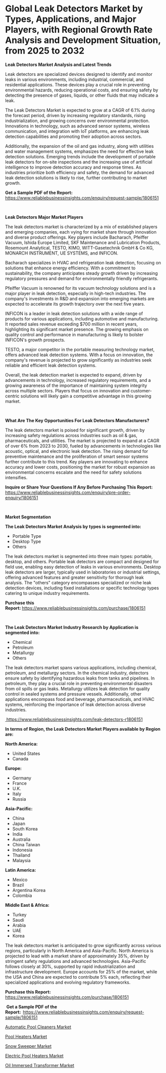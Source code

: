 <p><h1>Global Leak Detectors Market by Types, Applications, and Major Players, with Regional Growth Rate Analysis and Development Situation, from 2025 to 2032</h1></p><p><strong>Leak Detectors Market Analysis and Latest Trends</strong></p>
<p><p>Leak detectors are specialized devices designed to identify and monitor leaks in various environments, including industrial, commercial, and residential applications. These devices play a crucial role in preventing environmental hazards, reducing operational costs, and ensuring safety by detecting the presence of gases, liquids, or other fluids that may indicate a leak.</p><p>The Leak Detectors Market is expected to grow at a CAGR of 6.1% during the forecast period, driven by increasing regulatory standards, rising industrialization, and growing concerns over environmental protection. Innovations in technology, such as advanced sensor systems, wireless communication, and integration with IoT platforms, are enhancing leak detection capabilities and promoting their adoption across sectors.</p><p>Additionally, the expansion of the oil and gas industry, along with utilities and water management systems, emphasizes the need for effective leak detection solutions. Emerging trends include the development of portable leak detectors for on-site inspections and the increasing use of artificial intelligence to improve detection accuracy and response times. As industries prioritize both efficiency and safety, the demand for advanced leak detection solutions is likely to rise, further contributing to market growth.</p></p>
<p><strong>Get a Sample PDF of the Report:&nbsp;</strong> <a href="https://www.reliablebusinessinsights.com/enquiry/request-sample/1806151?utm_campaign=57&utm_medium=2&utm_source=Github&utm_content=ia&utm_term=16022025&utm_id=leak-detectors">https://www.reliablebusinessinsights.com/enquiry/request-sample/1806151</a></p>
<p>&nbsp;</p>
<p><strong>Leak Detectors Major Market Players</strong></p>
<p><p>The leak detectors market is characterized by a mix of established players and emerging companies, each vying for market share through innovation and diverse product offerings. Key players include Bacharach, Pfeiffer Vacuum, Ishida Europe Limited, SKF Maintenance and Lubrication Products, Rosemount Analytical, TESTO, KIMO, WITT-Gasetechnik GmbH & Co KG, MONARCH INSTRUMENT, UE SYSTEMS, and INFICON.</p><p>Bacharach specializes in HVAC and refrigeration leak detection, focusing on solutions that enhance energy efficiency. With a commitment to sustainability, the company anticipates steady growth driven by increasing regulatory pressures and demand for environmentally friendly refrigerants.</p><p>Pfeiffer Vacuum is renowned for its vacuum technology solutions and is a major player in leak detection, especially in high-tech industries. The company's investments in R&D and expansion into emerging markets are expected to accelerate its growth trajectory over the next five years.</p><p>INFICON is a leader in leak detection solutions with a wide range of products for various applications, including automotive and manufacturing. It reported sales revenue exceeding $700 million in recent years, highlighting its significant market presence. The growing emphasis on quality control and performance in manufacturing is likely to bolster INFICON's growth prospects.</p><p>TESTO, a major competitor in the portable measuring technology market, offers advanced leak detection systems. With a focus on innovation, the company's revenue is projected to grow significantly as industries seek reliable and efficient leak detection systems.</p><p>Overall, the leak detection market is expected to expand, driven by advancements in technology, increased regulatory requirements, and a growing awareness of the importance of maintaining system integrity across multiple sectors. Players that focus on innovation and customer-centric solutions will likely gain a competitive advantage in this growing market.</p></p>
<p>&nbsp;</p>
<p><strong>What Are The Key Opportunities For Leak Detectors Manufacturers?</strong></p>
<p><p>The leak detectors market is poised for significant growth, driven by increasing safety regulations across industries such as oil & gas, pharmaceuticals, and utilities. The market is projected to expand at a CAGR of over 6% from 2023 to 2030, fueled by advancements in technologies like acoustic, optical, and electronic leak detection. The rising demand for preventive maintenance and the proliferation of smart sensor systems further contribute to this trend. Key players are innovating to enhance accuracy and lower costs, positioning the market for robust expansion as environmental concerns escalate and the need for safety solutions intensifies.</p></p>
<p><strong>Inquire or Share Your Questions If Any Before Purchasing This Report:</strong> <a href="https://www.reliablebusinessinsights.com/enquiry/pre-order-enquiry/1806151?utm_campaign=57&utm_medium=2&utm_source=Github&utm_content=ia&utm_term=16022025&utm_id=leak-detectors">https://www.reliablebusinessinsights.com/enquiry/pre-order-enquiry/1806151</a></p>
<p>&nbsp;</p>
<p><strong>Market Segmentation</strong></p>
<p><strong>The Leak Detectors Market Analysis by types is segmented into:</strong></p>
<p><ul><li>Portable Type</li><li>Desktop Type</li><li>Others</li></ul></p>
<p><p>The leak detectors market is segmented into three main types: portable, desktop, and others. Portable leak detectors are compact and designed for field use, enabling easy detection of leaks in various environments. Desktop leak detectors are larger, typically used in laboratories or industrial settings, offering advanced features and greater sensitivity for thorough leak analysis. The "others" category encompasses specialized or niche leak detection devices, including fixed installations or specific technology types catering to unique industry requirements.</p></p>
<p><strong>Purchase this Report:&nbsp;</strong><a href="https://www.reliablebusinessinsights.com/purchase/1806151?utm_campaign=57&utm_medium=2&utm_source=Github&utm_content=ia&utm_term=16022025&utm_id=leak-detectors">https://www.reliablebusinessinsights.com/purchase/1806151</a></p>
<p>&nbsp;</p>
<p><strong>The Leak Detectors Market Industry Research by Application is segmented into:</strong></p>
<p><ul><li>Chemical</li><li>Petroleum</li><li>Metallurgy</li><li>Others</li></ul></p>
<p><p>The leak detectors market spans various applications, including chemical, petroleum, and metallurgy sectors. In the chemical industry, detectors ensure safety by identifying hazardous leaks from tanks and pipelines. In petroleum, they play a crucial role in preventing environmental disasters from oil spills or gas leaks. Metallurgy utilizes leak detection for quality control in sealed systems and pressure vessels. Additionally, other applications encompass food and beverage, pharmaceuticals, and HVAC systems, reinforcing the importance of leak detection across diverse industries.</p></p>
<p><a href="https://www.reliablebusinessinsights.com/leak-detectors-r1806151?utm_campaign=57&utm_medium=2&utm_source=Github&utm_content=ia&utm_term=16022025&utm_id=leak-detectors">&nbsp;https://www.reliablebusinessinsights.com/leak-detectors-r1806151</a></p>
<p><strong>In terms of Region, the Leak Detectors Market Players available by Region are:</strong></p>
<p>
    <p> <strong> North America: </strong>
        <ul>
            <li>United States</li>
            <li>Canada</li>
        </ul>
        </p> 
    <p> <strong> Europe: </strong>
        <ul>
            <li>Germany</li>
            <li>France</li>
            <li>U.K.</li>
            <li>Italy</li>
            <li>Russia</li>
        </ul>
        </p> 
    <p> <strong> Asia-Pacific: </strong>
        <ul>
            <li>China</li>
            <li>Japan</li>
            <li>South Korea</li>
            <li>India</li>
            <li>Australia</li>
            <li>China Taiwan</li>
            <li>Indonesia</li>
            <li>Thailand</li>
            <li>Malaysia</li>
        </ul>
        </p> 
    <p> <strong> Latin America: </strong>
        <ul>
            <li>Mexico</li>
            <li>Brazil</li>
            <li>Argentina Korea</li>
            <li>Colombia</li>
        </ul>
        </p> 
    <p> <strong> Middle East & Africa: </strong>
        <ul>
            <li>Turkey</li>
            <li>Saudi</li>
            <li>Arabia</li>
            <li>UAE</li>
            <li>Korea</li>
        </ul>
    </p>
    </p>
<p><p>The leak detectors market is anticipated to grow significantly across various regions, particularly in North America and Asia-Pacific. North America is projected to lead with a market share of approximately 35%, driven by stringent safety regulations and advanced technologies. Asia-Pacific follows closely at 30%, supported by rapid industrialization and infrastructure development. Europe accounts for 25% of the market, while the USA and China are expected to contribute 5% each, reflecting their specialized applications and evolving regulatory frameworks.</p></p>
<p><strong>Purchase this Report: </strong><a href="https://www.reliablebusinessinsights.com/purchase/1806151?utm_campaign=57&utm_medium=2&utm_source=Github&utm_content=ia&utm_term=16022025&utm_id=leak-detectors">https://www.reliablebusinessinsights.com/purchase/1806151</a></p>
<p>&nbsp;<strong>Get a Sample PDF of the Report:&nbsp;&nbsp;</strong><a href="https://www.reliablebusinessinsights.com/enquiry/request-sample/1806151?utm_campaign=57&utm_medium=2&utm_source=Github&utm_content=ia&utm_term=16022025&utm_id=leak-detectors">https://www.reliablebusinessinsights.com/enquiry/request-sample/1806151</a></p>
<p><strong></strong></p>
<p><p><a href="https://github.com/djarixneoza/Market-Research-Report-List-1/blob/main/automatic-pool-cleaners-market.md?utm_campaign=57&utm_medium=2&utm_source=Github&utm_content=ia&utm_term=16022025&utm_id=leak-detectors">Automatic Pool Cleaners Market</a></p><p><a href="https://github.com/akermigarib/Market-Research-Report-List-1/blob/main/pool-heaters-market.md?utm_campaign=57&utm_medium=2&utm_source=Github&utm_content=ia&utm_term=16022025&utm_id=leak-detectors">Pool Heaters Market</a></p><p><a href="https://github.com/sapsaidamary/Market-Research-Report-List-1/blob/main/snow-sweeper-market.md?utm_campaign=57&utm_medium=2&utm_source=Github&utm_content=ia&utm_term=16022025&utm_id=leak-detectors">Snow Sweeper Market</a></p><p><a href="https://github.com/jandedaboy1/Market-Research-Report-List-1/blob/main/electric-pool-heaters-market.md?utm_campaign=57&utm_medium=2&utm_source=Github&utm_content=ia&utm_term=16022025&utm_id=leak-detectors">Electric Pool Heaters Market</a></p><p><a href="https://github.com/vilehoaguy/Market-Research-Report-List-1/blob/main/oil-immersed-transformer-market.md?utm_campaign=57&utm_medium=2&utm_source=Github&utm_content=ia&utm_term=16022025&utm_id=leak-detectors">Oil Immersed Transformer Market</a></p></p>